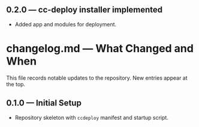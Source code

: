 ## 0.2.0 — cc-deploy installer implemented
- Added app and modules for deployment.

# changelog.md — What Changed and When

This file records notable updates to the repository. New entries appear at the top.

## 0.1.0 — Initial Setup
- Repository skeleton with `ccdeploy` manifest and startup script.
